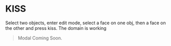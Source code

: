 # KISS


Select two objects, enter edit mode, select a face on one obj, then a 
face on the other and press kiss. The domain is working

> Modal Coming Soon.